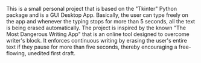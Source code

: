 This is a small personal project that is based on the "Tkinter" Python package and is a GUI Desktop App.
Basically, the user can type freely on the app and whenever the typing stops for more than 5 seconds, all the text is being erased automatically.
The project is inspired by the known "The Most Dangerous Writing App" that is an online tool designed to overcome writer's block. It enforces continuous writing by erasing the user's entire text if they pause for more than five seconds, thereby encouraging a free-flowing, unedited first draft.
